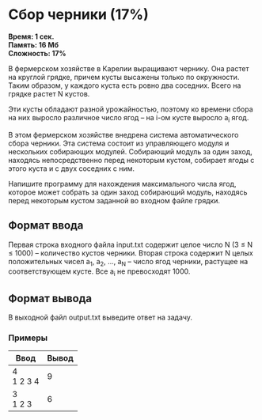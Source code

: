 <h1 class="title">Сбор черники (17%)</h1>
<p><b>Время: 1 сек.<br>Память: 16 Мб<br>Сложность: 17%</b></p>
<p>В фермерском хозяйстве в Карелии выращивают чернику. Она растет на круглой грядке, причем кусты высажены только по окружности. Таким образом, у каждого куста есть ровно два соседних. Всего на грядке растет N кустов.</p>
<p>Эти кусты обладают разной урожайностью, поэтому ко времени сбора на них выросло различное число ягод – на i-ом кусте выросло a<sub>i</sub> ягод.</p>
<p>В этом фермерском хозяйстве внедрена система автоматического сбора черники. Эта система состоит из управляющего модуля и нескольких собирающих модулей. Собирающий модуль за один заход, находясь непосредственно перед некоторым кустом, собирает ягоды с этого куста и с двух соседних с ним.</p>
<p>Напишите программу для нахождения максимального числа ягод, которое может собрать за один заход собирающий модуль, находясь перед некоторым кустом заданной во входном файле грядки.</p>
<h2>Формат ввода</h2>
<p>Первая строка входного файла input.txt содержит целое число N (3 ≤ N ≤ 1000) – количество кустов черники. Вторая строка содержит N целых положительных чисел a<sub>1</sub>, a<sub>2</sub>, ..., a<sub>N</sub> – число ягод черники, растущее на соответствующем кусте. Все a<sub>i</sub> не превосходят 1000.</p>
<h2>Формат вывода</h2>
<p>В выходной файл output.txt выведите ответ на задачу.</p>
<h3>Примеры</h3>
<table class="sample-tests">
<thead>
    <tr>
        <th>Ввод</th>
        <th>Вывод</th>
    </tr>
</thead>
<tbody>
        <tr>
            <td>4<br>
                1 2 3 4</td>
            <td>9</td>
        </tr>
        <tr>
            <td>3<br>
                1 2 3</td>
            <td>6</td>
        </tr>
    </tbody>
</table>
